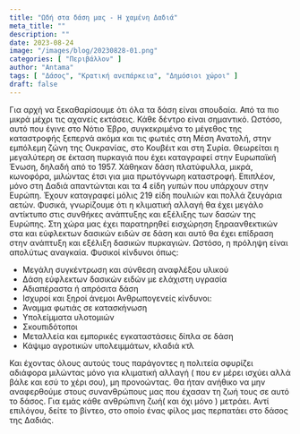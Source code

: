 ```yaml
---
title: "Ωδή στα δάση μας - Η χαμένη Δαδιά"
meta_title: ""
description: ""
date: 2023-08-24
image: "/images/blog/20230828-01.png"
categories: [ "Περιβάλλον" ]
author: "Antama"
tags: [ "Δάσος", "Κρατική ανεπάρκεια", "Δημόσιοι χώροι" ]
draft: false
---
```


Για αρχή να ξεκαθαρίσουμε ότι όλα τα δάση είναι σπουδαία. Από τα πιο μικρά μέχρι τις αχανείς εκτάσεις. Κάθε δέντρο είναι
σημαντικό. Ωστόσο, αυτό που έγινε στο Νότιο Έβρο, συγκεκριμένα το μέγεθος της καταστροφής ξεπερνά ακόμα και τις φωτιές
στη Μέση Ανατολή, στην εμπόλεμη ζώνη της Ουκρανίας, στο Κουβέιτ και στη Συρία. Θεωρείται η μεγαλύτερη σε έκταση πυρκαγιά
που έχει καταγραφεί στην Ευρωπαϊκή Ένωση, δηλαδή από το 1957.
Χάθηκαν δάση πλατύφυλλα, μικρά, κωνοφόρα, μιλώντας έτσι για μια πρωτόγνωρη καταστροφή. Επιπλέον, μόνο στη Δαδιά
απαντώνται και τα 4 είδη _γυπών_ που υπάρχουν στην Ευρώπη. Έχουν καταγραφεί μόλις 219 είδη πουλιών και πολλά ζευγάρια
αετών. Φυσικά, γνωρίζουμε ότι η κλιματική αλλαγή θα έχει μεγάλο αντίκτυπο στις συνθήκες ανάπτυξης και εξέλιξης των δασών
της Ευρώπης. Στη χώρα μας έχει παρατηρηθεί εισχώρηση ξηραανθεκτικών στα και εύφλεκτων δασικών ειδών σε δάση και αυτό θα
έχει επίδραση στην ανάπτυξη και εξέλιξη δασικών πυρκαγιών.
Ωστόσο, η πρόληψη είναι απολύτως αναγκαία.
Φυσικοί κίνδυνοι όπως:

- Μεγάλη συγκέντρωση και σύνθεση αναφλέξου υλικού
- Δάση εύφλεκτων δασικών ειδών με ελάχιστη υγρασία
- Αδιαπέραστα ή απρόσιτα δάση
- Ισχυροί και ξηροί άνεμοι
  Ανθρωπογενείς κίνδυνοι:
- Άναμμα φωτιάς σε κατασκήνωση
- Υπολείμματα υλοτομιών
- Σκουπιδότοποι
- Μεταλλεία και εμπορικές εγκαταστάσεις δίπλα σε δάση
- Κάψιμο αγροτικών υπολειμμάτων, κλαδιά κτλ

Και έχοντας όλους αυτούς τους παράγοντες η πολιτεία σφυρίζει αδιάφορα μιλώντας μόνο για κλιματική αλλαγή ( που εν
μέρει ισχύει αλλά βάλε και εσύ το χέρι σου), μη προνοώντας.
Θα ήταν ανήθικο να μην αναφερθούμε στους συνανθρώπους μας που έχασαν τη ζωή τους σε αυτό το δάσος. Για εμάς κάθε
ανθρώπινη ζωή( και όχι μόνο ) μετράει.
Αντί επιλόγου, δείτε το βίντεο, στο οποίο ένας φίλος μας περπατάει στο δάσος της Δαδιάς.
